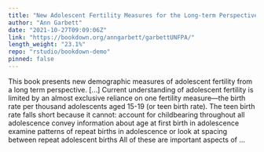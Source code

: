 ```yaml
---
title: "New Adolescent Fertility Measures for the Long-term Perspective"
author: "Ann Garbett"
date: "2021-10-27T09:09:06Z"
link: "https://bookdown.org/anngarbett/garbettUNFPA/"
length_weight: "23.1%"
repo: "rstudio/bookdown-demo"
pinned: false
---
```


This book presents new demographic measures of adolescent fertility from a long term perspective. [...] Current understanding of adolescent fertility is limited by an almost exclusive reliance on one fertility measure—the birth rate per thousand adolescents aged 15-19 (or teen birth rate). The teen birth rate falls short because it cannot: account for childbearing throughout all adolescence convey information about age at first birth in adolescence examine patterns of repeat births in adolescence or look at spacing between repeat adolescent births All of these are important aspects of ...

